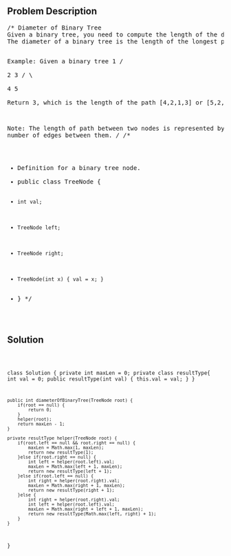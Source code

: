 <!--
<style>
  body { font-family: Arial, sans-serif; }
  .container { max-width: 100%; margin: auto; padding: 20px; }
  .comment-block { background-color: #f9f9f9; padding: 10px; border-left: 5px solid #ccc; max-width: 50%; margin: auto; word-wrap: break-word; white-space: pre-wrap; }
  .code-block { background-color: #f4f4f4; padding: 10px; border: 1px solid #ddd; }
</style>
-->

<div class='container'>
<h2>Problem Description</h2>
<div class='comment-block'>
<pre>
/* Diameter of Binary Tree
Given a binary tree, you need to compute the length of the diameter of the tree. 
The diameter of a binary tree is the length of the longest path between any two nodes in a tree. This path may or may not pass through the root.

Example:
Given a binary tree 
          1
         / \
        2   3
       / \     
      4   5    
Return 3, which is the length of the path [4,2,1,3] or [5,2,1,3].

Note: The length of path between two nodes is represented by the number of edges 
between them.
*/
/**
 * Definition for a binary tree node.
 * public class TreeNode {
 *     int val;
 *     TreeNode left;
 *     TreeNode right;
 *     TreeNode(int x) { val = x; }
 * }
 */
</pre>
</div>

<h2>Solution</h2>
<div class='code-block'>
<pre><code class='language-java'>

class Solution {
    private int maxLen = 0;
    private class resultType{
        int val = 0;
        public resultType(int val) {
            this.val = val;
        }
    }
    
    public int diameterOfBinaryTree(TreeNode root) {
        if(root == null) {
            return 0;
        }
        helper(root);
        return maxLen - 1;
    }
    
    private resultType helper(TreeNode root) {
        if(root.left == null && root.right == null) {
            maxLen = Math.max(1, maxLen);
            return new resultType(1);
        }else if(root.right == null) {
            int left = helper(root.left).val;
            maxLen = Math.max(left + 1, maxLen);
            return new resultType(left + 1);
        }else if(root.left == null) {
            int right = helper(root.right).val;
            maxLen = Math.max(right + 1, maxLen);      
            return new resultType(right + 1);
        }else {
            int right = helper(root.right).val;
            int left = helper(root.left).val;
            maxLen = Math.max(right + left + 1, maxLen);
            return new resultType(Math.max(left, right) + 1);
        }
    }
}</code></pre>
</div>
</div>
